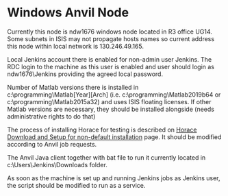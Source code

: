 # Windows Anvil Node

Currently this node is ndw1676 windows node located in R3 office UG14.
Some subnets in ISIS may not propagate hosts names so current address this node within 
local network is 130.246.49.165.

Local Jenkins account there is enabled for non-admin user Jenkins.
The RDC login to the machine as this user is enabled 
and user should login as ndw1676\Jenkins providing the agreed local password. 

Number of Matlab versions there is installed in c:\programming\Matlab[Year][Arch] 
(i.e. c:\programming\Matlab2019b64 or c:\programming\Matlab2015a32) 
and uses ISIS floating licenses. If other Matlab versions are necessary, they should be 
installed alongside (needs administrative rights to do that)

The process of installing Horace for testing is described on [Horace Download and Setup for non-default installation](http://horace.isis.rl.ac.uk/Download_and_setup#Installation_with_Horace_not_initialized_by_default_on_starting_Matlab)
page. It should be modified according to Anvil job requests.

The Anvil Java client together with bat file to run it currently located in c:\Users\Jenkins\Downloads 
folder. 

As soon as the machine is set up and running Jenkins jobs as Jenkins user, the 
script should be modified to run as a service. 